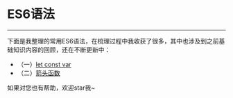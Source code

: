 # ES6语法

***

下面是我整理的常用ES6语法，在梳理过程中我收获了很多，其中也涉及到之前基础知识内容的回顾，还在不断更新中：

- （一）[let const var](https://github.com/xulei1998/ES6/blob/main/ES6%EF%BC%88%E4%B8%80%EF%BC%89let%20const%20var.md)
- （二）[箭头函数](https://github.com/xulei1998/ES6/blob/main/ES6%EF%BC%88%E4%BA%8C%EF%BC%89%E7%AE%AD%E5%A4%B4%E5%87%BD%E6%95%B0.md)



如果对您也有帮助，欢迎star我~
